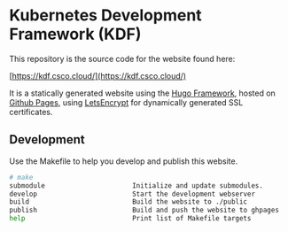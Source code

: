 # Kubernetes Development Framework (KDF)

This repository is the source code for the website found here:

[https://kdf.csco.cloud/](https://kdf.csco.cloud/)

It is a statically generated website using the [Hugo Framework](https://gohugo.io/), hosted on [Github Pages](https://pages.github.com/), using [LetsEncrypt](https://letsencrypt.org/) for dynamically generated SSL certificates.


## Development

Use the Makefile to help you develop and publish this website.

```bash
# make
submodule                      Initialize and update submodules.
develop                        Start the development webserver
build                          Build the website to ./public
publish                        Build and push the website to ghpages
help                           Print list of Makefile targets
```
